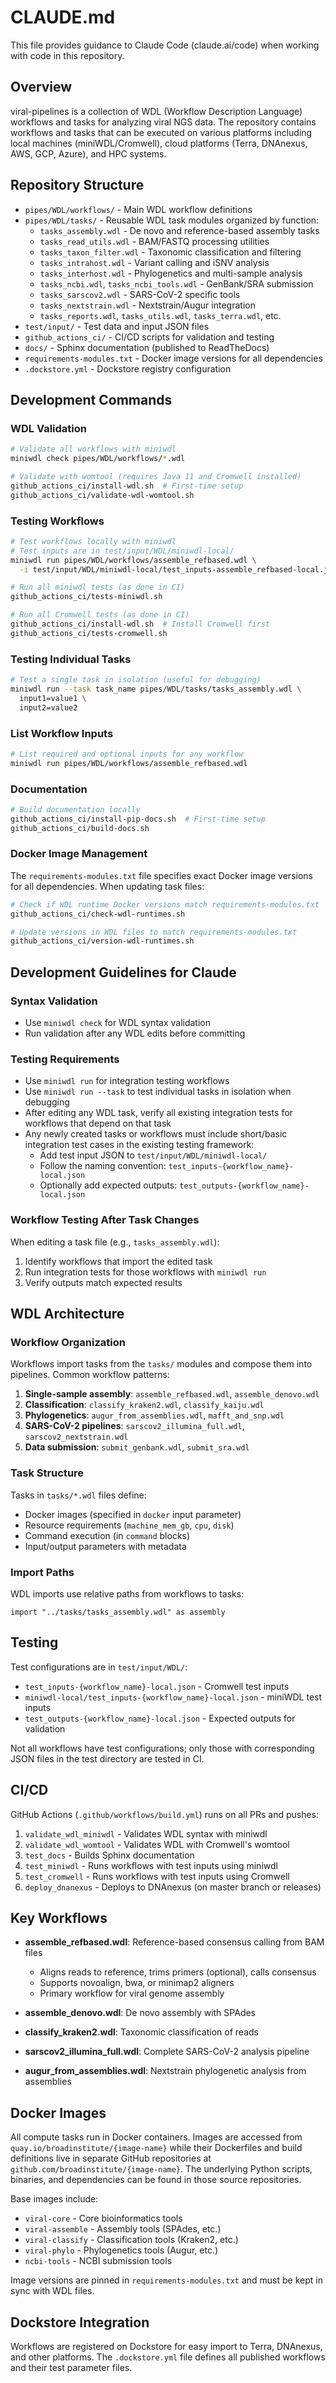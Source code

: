 # CLAUDE.md

This file provides guidance to Claude Code (claude.ai/code) when working with code in this repository.

## Overview

viral-pipelines is a collection of WDL (Workflow Description Language) workflows and tasks for analyzing viral NGS data. The repository contains workflows and tasks that can be executed on various platforms including local machines (miniWDL/Cromwell), cloud platforms (Terra, DNAnexus, AWS, GCP, Azure), and HPC systems.

## Repository Structure

- `pipes/WDL/workflows/` - Main WDL workflow definitions
- `pipes/WDL/tasks/` - Reusable WDL task modules organized by function:
  - `tasks_assembly.wdl` - De novo and reference-based assembly tasks
  - `tasks_read_utils.wdl` - BAM/FASTQ processing utilities
  - `tasks_taxon_filter.wdl` - Taxonomic classification and filtering
  - `tasks_intrahost.wdl` - Variant calling and iSNV analysis
  - `tasks_interhost.wdl` - Phylogenetics and multi-sample analysis
  - `tasks_ncbi.wdl`, `tasks_ncbi_tools.wdl` - GenBank/SRA submission
  - `tasks_sarscov2.wdl` - SARS-CoV-2 specific tools
  - `tasks_nextstrain.wdl` - Nextstrain/Augur integration
  - `tasks_reports.wdl`, `tasks_utils.wdl`, `tasks_terra.wdl`, etc.
- `test/input/` - Test data and input JSON files
- `github_actions_ci/` - CI/CD scripts for validation and testing
- `docs/` - Sphinx documentation (published to ReadTheDocs)
- `requirements-modules.txt` - Docker image versions for all dependencies
- `.dockstore.yml` - Dockstore registry configuration

## Development Commands

### WDL Validation

```bash
# Validate all workflows with miniwdl
miniwdl check pipes/WDL/workflows/*.wdl

# Validate with womtool (requires Java 11 and Cromwell installed)
github_actions_ci/install-wdl.sh  # First-time setup
github_actions_ci/validate-wdl-womtool.sh
```

### Testing Workflows

```bash
# Test workflows locally with miniwdl
# Test inputs are in test/input/WDL/miniwdl-local/
miniwdl run pipes/WDL/workflows/assemble_refbased.wdl \
  -i test/input/WDL/miniwdl-local/test_inputs-assemble_refbased-local.json

# Run all miniwdl tests (as done in CI)
github_actions_ci/tests-miniwdl.sh

# Run all Cromwell tests (as done in CI)
github_actions_ci/install-wdl.sh  # Install Cromwell first
github_actions_ci/tests-cromwell.sh
```

### Testing Individual Tasks

```bash
# Test a single task in isolation (useful for debugging)
miniwdl run --task task_name pipes/WDL/tasks/tasks_assembly.wdl \
  input1=value1 \
  input2=value2
```

### List Workflow Inputs

```bash
# List required and optional inputs for any workflow
miniwdl run pipes/WDL/workflows/assemble_refbased.wdl
```

### Documentation

```bash
# Build documentation locally
github_actions_ci/install-pip-docs.sh  # First-time setup
github_actions_ci/build-docs.sh
```

### Docker Image Management

The `requirements-modules.txt` file specifies exact Docker image versions for all dependencies. When updating task files:

```bash
# Check if WDL runtime Docker versions match requirements-modules.txt
github_actions_ci/check-wdl-runtimes.sh

# Update versions in WDL files to match requirements-modules.txt
github_actions_ci/version-wdl-runtimes.sh
```

## Development Guidelines for Claude

### Syntax Validation
- Use `miniwdl check` for WDL syntax validation
- Run validation after any WDL edits before committing

### Testing Requirements
- Use `miniwdl run` for integration testing workflows
- Use `miniwdl run --task` to test individual tasks in isolation when debugging
- After editing any WDL task, verify all existing integration tests for workflows that depend on that task
- Any newly created tasks or workflows must include short/basic integration test cases in the existing testing framework:
  - Add test input JSON to `test/input/WDL/miniwdl-local/`
  - Follow the naming convention: `test_inputs-{workflow_name}-local.json`
  - Optionally add expected outputs: `test_outputs-{workflow_name}-local.json`

### Workflow Testing After Task Changes
When editing a task file (e.g., `tasks_assembly.wdl`):
1. Identify workflows that import the edited task
2. Run integration tests for those workflows with `miniwdl run`
3. Verify outputs match expected results

## WDL Architecture

### Workflow Organization

Workflows import tasks from the `tasks/` modules and compose them into pipelines. Common workflow patterns:

1. **Single-sample assembly**: `assemble_refbased.wdl`, `assemble_denovo.wdl`
2. **Classification**: `classify_kraken2.wdl`, `classify_kaiju.wdl`
3. **Phylogenetics**: `augur_from_assemblies.wdl`, `mafft_and_snp.wdl`
4. **SARS-CoV-2 pipelines**: `sarscov2_illumina_full.wdl`, `sarscov2_nextstrain.wdl`
5. **Data submission**: `submit_genbank.wdl`, `submit_sra.wdl`

### Task Structure

Tasks in `tasks/*.wdl` files define:
- Docker images (specified in `docker` input parameter)
- Resource requirements (`machine_mem_gb`, `cpu`, `disk`)
- Command execution (in `command` blocks)
- Input/output parameters with metadata

### Import Paths

WDL imports use relative paths from workflows to tasks:
```wdl
import "../tasks/tasks_assembly.wdl" as assembly
```

## Testing

Test configurations are in `test/input/WDL/`:
- `test_inputs-{workflow_name}-local.json` - Cromwell test inputs
- `miniwdl-local/test_inputs-{workflow_name}-local.json` - miniWDL test inputs
- `test_outputs-{workflow_name}-local.json` - Expected outputs for validation

Not all workflows have test configurations; only those with corresponding JSON files in the test directory are tested in CI.

## CI/CD

GitHub Actions (`.github/workflows/build.yml`) runs on all PRs and pushes:
1. `validate_wdl_miniwdl` - Validates WDL syntax with miniwdl
2. `validate_wdl_womtool` - Validates WDL with Cromwell's womtool
3. `test_docs` - Builds Sphinx documentation
4. `test_miniwdl` - Runs workflows with test inputs using miniwdl
5. `test_cromwell` - Runs workflows with test inputs using Cromwell
6. `deploy_dnanexus` - Deploys to DNAnexus (on master branch or releases)

## Key Workflows

- **assemble_refbased.wdl**: Reference-based consensus calling from BAM files
  - Aligns reads to reference, trims primers (optional), calls consensus
  - Supports novoalign, bwa, or minimap2 aligners
  - Primary workflow for viral genome assembly

- **assemble_denovo.wdl**: De novo assembly with SPAdes

- **classify_kraken2.wdl**: Taxonomic classification of reads

- **sarscov2_illumina_full.wdl**: Complete SARS-CoV-2 analysis pipeline

- **augur_from_assemblies.wdl**: Nextstrain phylogenetic analysis from assemblies

## Docker Images

All compute tasks run in Docker containers. Images are accessed from `quay.io/broadinstitute/{image-name}` while their Dockerfiles and build definitions live in separate GitHub repositories at `github.com/broadinstitute/{image-name}`. The underlying Python scripts, binaries, and dependencies can be found in those source repositories.

Base images include:
- `viral-core` - Core bioinformatics tools
- `viral-assemble` - Assembly tools (SPAdes, etc.)
- `viral-classify` - Classification tools (Kraken2, etc.)
- `viral-phylo` - Phylogenetics tools (Augur, etc.)
- `ncbi-tools` - NCBI submission tools

Image versions are pinned in `requirements-modules.txt` and must be kept in sync with WDL files.

## Dockstore Integration

Workflows are registered on Dockstore for easy import to Terra, DNAnexus, and other platforms. The `.dockstore.yml` file defines all published workflows and their test parameter files.
